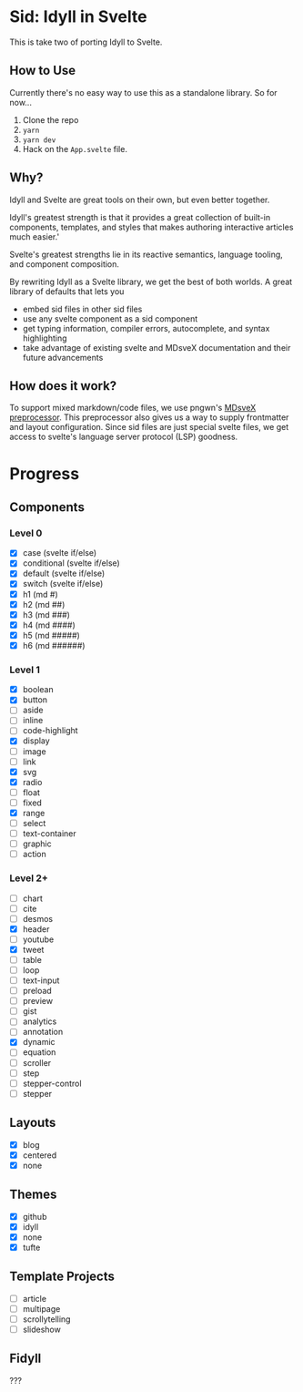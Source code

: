 # Sid: Idyll in Svelte

This is take two of porting Idyll to Svelte.

<!-- To use this in VSCode make sure to set up the file association from `*.sid` to `svelte` by searching -->
<!-- your VSCode settings for "file association" and then filling out a new row in the table. -->

## How to Use

Currently there's no easy way to use this as a standalone library. So for now...

1. Clone the repo
2. `yarn`
3. `yarn dev`
4. Hack on the `App.svelte` file.

## Why?

Idyll and Svelte are great tools on their own, but even better together.

Idyll's greatest strength is that it provides a great collection of built-in components, templates, and styles
that makes authoring interactive articles much easier.'

Svelte's greatest strengths lie in its
reactive semantics, language tooling, and component composition.

By rewriting Idyll as a Svelte library, we get the best of both worlds. A great library of defaults
that lets you
- embed sid files in other sid files
- use any svelte component as a sid component
- get typing information, compiler errors, autocomplete, and syntax highlighting
- take advantage of existing svelte and MDsveX documentation and their future advancements

## How does it work?

To support mixed markdown/code files, we use pngwn's [MDsveX
preprocessor](https://github.com/pngwn/MDsveX). This preprocessor also gives us a way to supply
frontmatter and layout configuration. Since sid files are just special svelte files, we get access to
svelte's language server protocol (LSP) goodness.

# Progress

## Components

### Level 0
- [x] case (svelte if/else)
- [x] conditional (svelte if/else)
- [x] default (svelte if/else)
- [x] switch (svelte if/else)
- [x] h1 (md #)
- [x] h2 (md ##)
- [x] h3 (md ###)
- [x] h4 (md ####)
- [x] h5 (md #####)
- [x] h6 (md ######)

### Level 1
- [x] boolean
- [x] button
- [ ] aside
- [ ] inline
- [ ] code-highlight
- [x] display
- [ ] image
- [ ] link
- [x] svg
- [x] radio
- [ ] float
- [ ] fixed
- [x] range
- [ ] select
- [ ] text-container
- [ ] graphic
- [ ] action

### Level 2+
- [ ] chart
- [ ] cite
- [ ] desmos
- [x] header
- [ ] youtube
- [x] tweet
- [ ] table
- [ ] loop
- [ ] text-input
- [ ] preload
- [ ] preview
- [ ] gist
- [ ] analytics
- [ ] annotation
- [x] dynamic
- [ ] equation
- [ ] scroller
- [ ] step
- [ ] stepper-control
- [ ] stepper

## Layouts
- [x] blog
- [x] centered
- [x] none

## Themes
- [x] github
- [x] idyll
- [x] none
- [x] tufte

## Template Projects
- [ ] article
- [ ] multipage
- [ ] scrollytelling
- [ ] slideshow

## Fidyll

???
